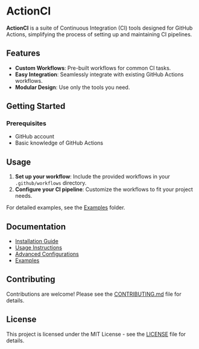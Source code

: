 # ActionCI

**ActionCI** is a suite of Continuous Integration (CI) tools designed for GitHub Actions, simplifying the process of setting up and maintaining CI pipelines.

## Features

- **Custom Workflows**: Pre-built workflows for common CI tasks.
- **Easy Integration**: Seamlessly integrate with existing GitHub Actions workflows.
- **Modular Design**: Use only the tools you need.

## Getting Started

### Prerequisites

- GitHub account
- Basic knowledge of GitHub Actions

## Usage

1. **Set up your workflow**: Include the provided workflows in your `.github/workflows` directory.
2. **Configure your CI pipeline**: Customize the workflows to fit your project needs.

For detailed examples, see the [Examples](examples) folder.

## Documentation

- [Installation Guide](docs/installation.md)
- [Usage Instructions](docs/usage.md)
- [Advanced Configurations](docs/advanced.md)
- [Examples](examples)

## Contributing

Contributions are welcome! Please see the [CONTRIBUTING.md](CONTRIBUTING.md) file for details.

## License

This project is licensed under the MIT License - see the [LICENSE](LICENSE) file for details.
